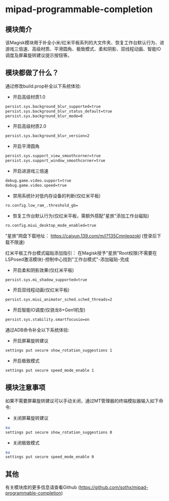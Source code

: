# mipad-programmable-completion

## 模块简介
该Magisk模块用于补全小米/红米平板系列的大文件夹、恢复工作台默认行为、进游戏三倍速、高级材质、平滑圆角、极致模式、柔和阴影、双线程动画、智能IO调度及屏幕旋转建议提示按钮等。

## 模块都做了什么？

通过修改build.prop补全以下系统体验:

- 开启高级材质1.0
```bash
persist.sys.background_blur_supported=true
persist.sys.background_blur_status_default=true
persist.sys.background_blur_mode=0
```
- 开启高级材质2.0
```bash
persist.sys.background_blur_version=2
```

- 开启平滑圆角
```bash
persist.sys.support_view_smoothcorner=true
persist.sys.support_window_smoothcorner=true
```

- 开启进游戏三倍速
```bash
debug.game.video.support=true
debug.game.video.speed=true
```

- 禁用系统针对低内存设备的判断(仅红米平板)
```bash
ro.config.low_ram_.threshold_gb=
```

- 恢复工作台默认行为(仅红米平板，需额外搭配"星旅"添加工作台磁贴)
```bash
ro.config.miui_desktop_mode_enabled=true
```

"星旅"网盘下载地址：
https://caiyun.139.com/m/i?135CmnIeqzokl
(登录后下载不限速)

红米平板工作台模式磁贴添加指引：
在Magisk授予"星旅"Root权限(不需要在LSPosed激活模块)-控制中心找到"工作台模式"-添加磁贴-完成

- 开启柔和阴影效果(仅红米平板)
```bash
persist.sys.mi_shadow_supported=true
```

- 开启双线程动画(仅红米平板)
```bash
persist.sys.miui_animator_sched.sched_threads=2
```

- 开启智能IO调度(仅骁龙8+Gen1机型)
```bash
persist.sys.stability.smartfocusio=on
```


通过ADB命令补全以下系统体验:

- 开启屏幕旋转建议
```bash
settings put secure show_rotation_suggestions 1
```

- 开启极致模式
```bash
settings put secure speed_mode_enable 1
```

## 模块注意事项
如果不需要屏幕旋转建议可以手动关闭，通过MT管理器的终端模拟器输入如下命令:

- 关闭屏幕旋转建议
```bash
su
settings put secure show_rotation_suggestions 0
```

- 关闭极致模式
```bash
su
settings put secure speed_mode_enable 0
```

## 其他

有关模块库的更多信息请查看Github (https://github.com/sothx/mipad-programmable-completion)

